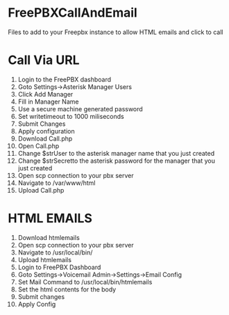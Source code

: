 # FreePBXCallAndEmail
Files to add to your Freepbx instance to allow HTML emails and click to call

# Call Via URL

1) Login to the FreePBX dashboard
2) Goto Settings->Asterisk Manager Users
3) Click Add Manager
4) Fill in Manager Name
5) Use a secure machine generated password
6) Set writetimeout to 1000 miliseconds
7) Submit Changes
8) Apply configuration
9) Download Call.php
10) Open Call.php
11) Change $strUser to the asterisk manager name that you just created
12) Change $strSecretto the asterisk password for the manager that you just created
13) Open scp connection to your pbx server
14) Navigate to /var/www/html
15) Upload Call.php



# HTML EMAILS

1) Download htmlemails
2) Open scp connection to your pbx server
3) Navigate to /usr/local/bin/
4) Upload htmlemails
5) Login to FreePBX Dashboard
6) Goto Settings->Voicemail Admin->Settings->Email Config
7) Set Mail Command to /usr/local/bin/htmlemails
8) Set the html contents for the body
9) Submit changes
10) Apply Config
